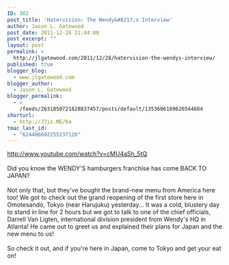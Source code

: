 ```yaml
---
ID: 302
post_title: 'Hatervision: The Wendy&#8217;s Interview'
author: Jason L. Gatewood
post_date: 2011-12-28 21:44:00
post_excerpt: ""
layout: post
permalink: >
  http://jlgatewood.com/2011/12/28/hatervision-the-wendys-interview/
published: true
blogger_blog:
  - www.jlgatewood.com
blogger_author:
  - Jason L. Gatewood
blogger_permalink:
  - >
    /feeds/2631850721828837457/posts/default/1353606169626544684
shorturl:
  - http://J7is.ME/6a
tmac_last_id:
  - "624406602255237120"
---
```

http://www.youtube.com/watch?v=cMU4aSh_5tQ<br /><br />Did you know the WENDY'S hamburgers franchise has come BACK TO JAPAN?<br /><br />Not only that, but they've bought the brand-new menu from America here too! We got to check out the grand reopening of the first store here in Omotesando, Tokyo (near Harujuku) yesterday... It was a cold, blustery day to stand in line for 2 hours but we got to talk to one of the chief officials, Darrell Van Ligten, international division president from Wendy's HQ in Atlanta! He came out to greet us and explained their plans for Japan and the new menu to us!<br /><br />So check it out, and if you're here in Japan, come to Tokyo and get your eat on!